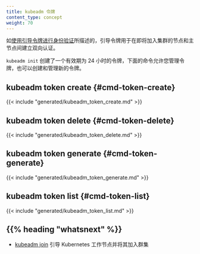 ```yaml
---
title: kubeadm 令牌
content_type: concept
weight: 70
---
```


<!--
---
reviewers:
- mikedanese
- luxas
- jbeda
title: kubeadm token
content_type: concept
weight: 70
---
-->

<!-- overview -->
<!--
Bootstrap tokens are used for establishing bidirectional trust between a node joining
the cluster and a master node, as described in [authenticating with bootstrap tokens](/docs/reference/access-authn-authz/bootstrap-tokens/).
-->

如[使用引导令牌进行身份验证](/docs/reference/access-authn-authz/bootstrap-tokens/)所描述的，引导令牌用于在即将加入集群的节点和主节点间建立双向认证。

<!--
`kubeadm init` creates an initial token with a 24-hour TTL. The following commands allow you to manage
such a token and also to create and manage new ones.
-->

`kubeadm init` 创建了一个有效期为 24 小时的令牌，下面的命令允许您管理令牌，也可以创建和管理新的令牌。



<!-- body -->
## kubeadm token create {#cmd-token-create}
{{< include "generated/kubeadm_token_create.md" >}}

## kubeadm token delete {#cmd-token-delete}
{{< include "generated/kubeadm_token_delete.md" >}}

## kubeadm token generate {#cmd-token-generate}
{{< include "generated/kubeadm_token_generate.md" >}}

## kubeadm token list {#cmd-token-list}
{{< include "generated/kubeadm_token_list.md" >}}


## {{% heading "whatsnext" %}}

* [kubeadm join](/docs/reference/setup-tools/kubeadm/kubeadm-join/) 引导 Kubernetes 工作节点并将其加入群集

<!--
* [kubeadm join](/docs/reference/setup-tools/kubeadm/kubeadm-join/) to bootstrap a Kubernetes worker node and join it to the cluster
-->


